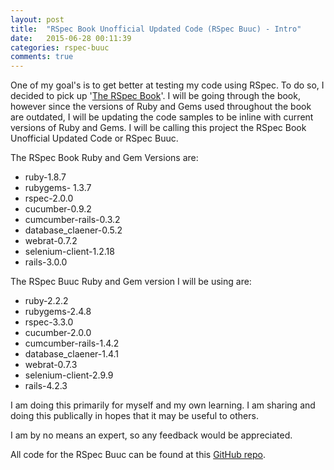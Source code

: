 ```yaml
---
layout: post
title:  "RSpec Book Unofficial Updated Code (RSpec Buuc) - Intro"
date:   2015-06-28 00:11:39
categories: rspec-buuc
comments: true
---
```

One of my goal's is to get better at testing my code using RSpec. To do so, I decided to pick up '[The RSpec Book][rspec-book]'. I will be going through the book, however since the versions of Ruby and Gems used throughout the book are outdated, I will be updating the code samples to be inline with current versions of Ruby and Gems. I will be calling this project the RSpec Book Unofficial Updated Code or RSpec Buuc.

The RSpec Book Ruby and Gem Versions are:

* ruby-1.8.7
* rubygems- 1.3.7
* rspec-2.0.0
* cucumber-0.9.2
* cumcumber-rails-0.3.2
* database_claener-0.5.2
* webrat-0.7.2
* selenium-client-1.2.18
* rails-3.0.0
            
The RSpec Buuc Ruby and Gem version I will be using are:

* ruby-2.2.2
* rubygems-2.4.8
* rspec-3.3.0
* cucumber-2.0.0
* cumcumber-rails-1.4.2
* database_claener-1.4.1
* webrat-0.7.3
* selenium-client-2.9.9
* rails-4.2.3

I am doing this primarily for myself and my own learning. I am sharing and doing this publically in hopes that it may be useful to others. 

I am by no means an expert, so any feedback would be appreciated. 

All code for the RSpec Buuc can be found at this [GitHub repo][rspec-buuc-repo].

[rspec-book]: https://pragprog.com/book/achbd/the-rspec-book
[rspec-buuc-repo]: https://github.com/mlongerich/rspec_buuc

